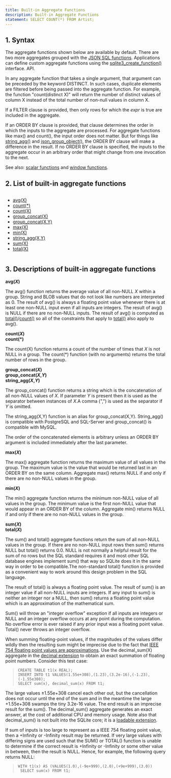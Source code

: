 ```yaml
---
title: Built-in Aggregate Functions
description: Built-in Aggregate Functions
statement: SELECT COUNT(*) FROM Artist;
---
```


## 1. Syntax

<!-- do-not-touch-svg-import: 'aggfunc.svg' -->

The aggregate functions shown below are available by default. There are
two more aggregates grouped with the
<a href="https://www.sqlite.org/json1.html" target="_blank">JSON SQL
functions</a>. Applications can define custom aggregate functions using
the <a href="https://www.sqlite.org/c3ref/create_function.html"
target="_blank">sqlite3_create_function()</a> interface. API.

In any aggregate function that takes a single argument, that argument
can be preceded by the keyword DISTINCT. In such cases, duplicate
elements are filtered before being passed into the aggregate function.
For example, the function "count(distinct X)" will return the number of
distinct values of column X instead of the total number of non-null
values in column X.

<span id="aggfilter"></span>

If a FILTER clause is provided, then only rows for which the *expr* is
true are included in the aggregate.

<span id="aggorderby"></span>

If an ORDER BY clause is provided, that clause determines the order in
which the inputs to the aggregate are processed. For aggregate functions
like max() and count(), the input order does not matter. But for things
like [string_agg()](lang_aggfunc#group_concat) and
<a href="https://www.sqlite.org/json1.html#jgroupobject"
target="_blank">json_group_object()</a>, the ORDER BY clause will make a
difference in the result. If no ORDER BY clause is specified, the inputs
to the aggregate occur in an arbitrary order that might change from one
invocation to the next.

See also: [scalar functions](lang_corefunc) and
<a href="https://www.sqlite.org/windowfunctions.html"
target="_blank">window functions</a>. <span id="aggfunclist"></span>

## 2. List of built-in aggregate functions

<div class="columns">

- [avg(X)](lang_aggfunc.html#avg)
- [count(\*)](lang_aggfunc.html#count)
- [count(X)](lang_aggfunc.html#count)
- [group_concat(X)](lang_aggfunc.html#group_concat)
- [group_concat(X,Y)](lang_aggfunc.html#group_concat)
- [max(X)](lang_aggfunc.html#max_agg)
- [min(X)](lang_aggfunc.html#min_agg)
- [string_agg(X,Y)](lang_aggfunc.html#group_concat)
- [sum(X)](lang_aggfunc.html#sumunc)
- [total(X)](lang_aggfunc.html#sumunc)

</div>

## 3. Descriptions of built-in aggregate functions

<span id="avg"></span>

**avg(*X*)**

The avg() function returns the average value of all non-NULL *X* within
a group. String and BLOB values that do not look like numbers are
interpreted as 0. The result of avg() is always a floating point value
whenever there is at least one non-NULL input even if all inputs are
integers. The result of avg() is NULL if there are no non-NULL inputs.
The result of avg() is computed as
[total()](lang_aggfunc#sumunc)/[count()](lang_aggfunc#count) so all of
the constraints that apply to [total()](lang_aggfunc#sumunc) also apply
to avg().

<span id="count"></span>

**count(*X*)  
count(\*)**

The count(X) function returns a count of the number of times that *X* is
not NULL in a group. The count(\*) function (with no arguments) returns
the total number of rows in the group.

<span id="group_concat"></span>

**group_concat(*X*)  
group_concat(*X*,*Y*)  
string_agg(*X*,*Y*)**

The group_concat() function returns a string which is the concatenation
of all non-NULL values of *X*. If parameter *Y* is present then it is
used as the separator between instances of *X*.A comma (",") is used as
the separator if *Y* is omitted.

The string_agg(X,Y) function is an alias for group_concat(X,Y).
String_agg() is compatible with PostgreSQL and SQL-Server and
group_concat() is compatible with MySQL.

The order of the concatenated elements is arbitrary unless an ORDER BY
argument is included immediately after the last parameter.

<span id="max_agg"></span>

**max(*X*)**

The max() aggregate function returns the maximum value of all values in
the group. The maximum value is the value that would be returned last in
an ORDER BY on the same column. Aggregate max() returns NULL if and only
if there are no non-NULL values in the group.

<span id="min_agg"></span>

**min(*X*)**

The min() aggregate function returns the minimum non-NULL value of all
values in the group. The minimum value is the first non-NULL value that
would appear in an ORDER BY of the column. Aggregate min() returns NULL
if and only if there are no non-NULL values in the group.

<span id="sumunc"></span>

**sum(*X*)  
total(*X*)**

The sum() and total() aggregate functions return the sum of all non-NULL
values in the group. If there are no non-NULL input rows then sum()
returns NULL but total() returns 0.0. NULL is not normally a helpful
result for the sum of no rows but the SQL standard requires it and most
other SQL database engines implement sum() that way so SQLite does it in
the same way in order to be compatible.The non-standard total() function
is provided as a convenient way to work around this design problem in
the SQL language.

The result of total() is always a floating point value. The result of
sum() is an integer value if all non-NULL inputs are integers. If any
input to sum() is neither an integer nor a NULL, then sum() returns a
floating point value which is an approximation of the mathematical sum.

Sum() will throw an "integer overflow" exception if all inputs are
integers or NULL and an integer overflow occurs at any point during the
computation. No overflow error is ever raised if any prior input was a
floating point value. Total() never throws an integer overflow.

When summing floating-point values, if the magnitudes of the values
differ wildly then the resulting sum might be imprecise due to the fact
that <a href="https://www.sqlite.org/floatingpoint.html#fpapprox"
target="_blank">IEEE 754 floating point values are approximations</a>.
Use the decimal_sum(X) aggregate in the
<a href="https://www.sqlite.org/floatingpoint.html#decext"
target="_blank">decimal extension</a> to obtain an exact summation of
floating point numbers. Consider this test case:

>     CREATE TABLE t1(x REAL);
>     INSERT INTO t1 VALUES(1.55e+308),(1.23),(3.2e-16),(-1.23),(-1.55e308);
>     SELECT sum(x), decimal_sum(x) FROM t1;

The large values ±1.55e+308 cancel each other out, but the cancellation
does not occur until the end of the sum and in the meantime the large
+1.55e+308 swamps the tiny 3.2e-16 value. The end result is an imprecise
result for the sum(). The decimal_sum() aggregate generates an exact
answer, at the cost of additional CPU and memory usage. Note also that
decimal_sum() is not built into the SQLite core; it is a
<a href="https://www.sqlite.org/loadext.html" target="_blank">loadable
extension</a>.

If sum of inputs is too large to represent as a IEEE 754 floating point
value, then a +Infinity or -Infinity result may be returned. If very
large values with differing signs are used such that the SUM() or
TOTAL() function is unable to determine if the correct result is
+Infinity or -Infinity or some other value in between, then the result
is NULL. Hence, for example, the following query returns NULL:

>     WITH t1(x) AS (VALUES(1.0),(-9e+999),(2.0),(+9e+999),(3.0))
>      SELECT sum(x) FROM t1;
